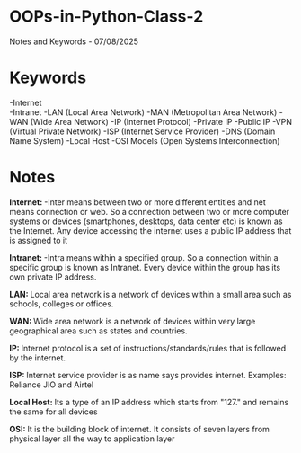 # OOPs-in-Python-Class-2
Notes and Keywords - 07/08/2025

# Keywords
  -Internet <br>
  -Intranet
  -LAN (Local Area Network)
  -MAN (Metropolitan Area Network)
  -WAN (Wide Area Network)
  -IP (Internet Protocol)
  -Private IP
  -Public IP
  -VPN (Virtual Private Network)
  -ISP (Internet Service Provider)
  -DNS (Domain Name System)
  -Local Host
  -OSI Models (Open Systems Interconnection)

# Notes
<b> Internet: </b>
-Inter means between two or more different entities and net means connection or web. So a connection between two or more computer systems or devices (smartphones, desktops, data center etc) is known as the Internet. Any device accessing the internet uses a public IP address that is assigned to it

<b>Intranet: </b>
-Intra means within a specified group. So a connection within a specific group is known as Intranet. Every device within the group has its own private IP address.

<b>LAN: </b>
Local area network is a network of devices within a small area such as schools, colleges or offices. 

<b>WAN: </b>
Wide area network is a network of devices within very large geographical area such as states and countries.

<b>IP: </b>
Internet protocol is a set of instructions/standards/rules that is followed by the internet.

<b>ISP: </b>
Internet service provider is as name says provides internet. Examples: Reliance JIO and Airtel

<b>Local Host: </b>
Its a type of an IP address which starts from "127." and remains the same for all devices

<b>OSI: </b>
It is the building block of internet. It consists of seven layers from physical layer all the way to application layer
